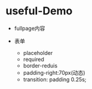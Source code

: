 # useful-Demo

* fullpage内容

* 表单
	* placeholder
	* required
	* border-reduis
	* padding-right:70px(动态)
	* transition: padding 0.25s;